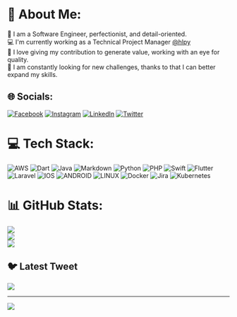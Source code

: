 # 💫 About Me:
🔭 I am a Software Engineer, perfectionist, and detail-oriented. <br>💻 I'm currently working as a Technical Project Manager [@hlpy](https://www.linkedin.com/company/hlpy/)<br>🤝 I love giving my contribution to generate value, working with an eye for quality. <br>🌱 I am constantly looking for new challenges, thanks to that I can better expand my skills.


## 🌐 Socials:
[![Facebook](https://img.shields.io/badge/Facebook-%231877F2.svg?logo=Facebook&logoColor=white)](https://facebook.com/https://www.facebook.com/delfanteandrea) [![Instagram](https://img.shields.io/badge/Instagram-%23E4405F.svg?logo=Instagram&logoColor=white)](https://instagram.com/https://www.instagram.com/andreadelfante/) [![LinkedIn](https://img.shields.io/badge/LinkedIn-%230077B5.svg?logo=linkedin&logoColor=white)](https://linkedin.com/in/https://www.linkedin.com/in/andreadelfante/) [![Twitter](https://img.shields.io/badge/Twitter-%231DA1F2.svg?logo=Twitter&logoColor=white)](https://twitter.com/https://twitter.com/a_delfante) 

# 💻 Tech Stack:
![AWS](https://img.shields.io/badge/AWS-%23FF9900.svg?style=for-the-badge&logo=amazon-aws&logoColor=white) ![Dart](https://img.shields.io/badge/dart-%230175C2.svg?style=for-the-badge&logo=dart&logoColor=white) ![Java](https://img.shields.io/badge/java-%23ED8B00.svg?style=for-the-badge&logo=java&logoColor=white) ![Markdown](https://img.shields.io/badge/markdown-%23000000.svg?style=for-the-badge&logo=markdown&logoColor=white) ![Python](https://img.shields.io/badge/python-3670A0?style=for-the-badge&logo=python&logoColor=ffdd54) ![PHP](https://img.shields.io/badge/php-%23777BB4.svg?style=for-the-badge&logo=php&logoColor=white) ![Swift](https://img.shields.io/badge/swift-F54A2A?style=for-the-badge&logo=swift&logoColor=white) ![Flutter](https://img.shields.io/badge/Flutter-%2302569B.svg?style=for-the-badge&logo=Flutter&logoColor=white) ![Laravel](https://img.shields.io/badge/laravel-%23FF2D20.svg?style=for-the-badge&logo=laravel&logoColor=white) ![IOS](https://img.shields.io/badge/IOS-%2320232a.svg?style=for-the-badge&logo=apple&logoColor=white) ![ANDROID](https://img.shields.io/badge/android-%2320232a.svg?style=for-the-badge&logo=android&logoColor=%a4c639) ![LINUX](https://img.shields.io/badge/Linux-FCC624?style=for-the-badge&logo=linux&logoColor=black) ![Docker](https://img.shields.io/badge/docker-%230db7ed.svg?style=for-the-badge&logo=docker&logoColor=white) ![Jira](https://img.shields.io/badge/jira-%230A0FFF.svg?style=for-the-badge&logo=jira&logoColor=white) ![Kubernetes](https://img.shields.io/badge/kubernetes-%23326ce5.svg?style=for-the-badge&logo=kubernetes&logoColor=white)
# 📊 GitHub Stats:
![](https://github-readme-stats.vercel.app/api?username=andreadelfante&theme=dark&hide_border=true&include_all_commits=true&count_private=true)<br/>
![](https://github-readme-streak-stats.herokuapp.com/?user=andreadelfante&theme=dark&hide_border=true)<br/>
![](https://github-readme-stats.vercel.app/api/top-langs/?username=andreadelfante&theme=dark&hide_border=true&include_all_commits=true&count_private=true&layout=compact)

## 🐦 Latest Tweet
[![](https://gtce.itsvg.in/api?username=https://twitter.com/a_delfante)](https://github.com/VishwaGauravIn/github-twitter-card-embed)

---
[![](https://visitcount.itsvg.in/api?id=andreadelfante&icon=0&color=0)](https://visitcount.itsvg.in)

<!-- Proudly created with GPRM ( https://gprm.itsvg.in ) -->
